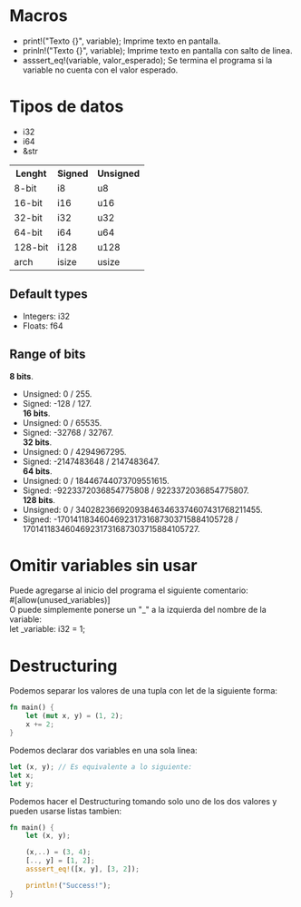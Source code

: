 # Macros
* print!("Texto {}", variable); Imprime texto en pantalla.  
* prinln!("Texto {}", variable); Imprime texto en pantalla con salto de linea.  
* asssert_eq!(variable, valor_esperado); Se termina el programa si la variable no cuenta con el valor esperado.  

# Tipos de datos
* i32
* i64
* &str

<table>
    <tr>
        <th>Lenght</th>
        <th>Signed</th>
        <th>Unsigned</th>
    </tr>
    <tr>
        <td>8-bit</td>
        <td>i8</td>
        <td>u8</td>
    </tr>
    <tr>
        <td>16-bit</td>
        <td>i16</td>
        <td>u16</td>
    </tr>
    <tr>
        <td>32-bit</td>
        <td>i32</td>
        <td>u32</td>
    </tr>
    <tr>
        <td>64-bit</td>
        <td>i64</td>
        <td>u64</td>
    </tr>
    <tr>
        <td>128-bit</td>
        <td>i128</td>
        <td>u128</td>
    </tr>
    <tr>
        <td>arch</td>
        <td>isize</td>
        <td>usize</td>
    </tr>
</table>

## Default types
* Integers: i32
* Floats: f64

## Range of bits

**8 bits**.  
* Unsigned: 0 / 255.  
* Signed: -128 / 127.  
**16 bits**.  
* Unsigned: 0 / 65535.  
* Signed: -32768 / 32767.  
**32 bits**.  
* Unsigned: 0 / 4294967295.  
* Signed: -2147483648 / 2147483647.  
**64 bits**.  
* Unsigned: 0 / 18446744073709551615.  
* Signed: -9223372036854775808 / 9223372036854775807.  
**128 bits**.  
* Unsigned: 0 / 340282366920938463463374607431768211455.  
* Signed: -170141183460469231731687303715884105728 / 170141183460469231731687303715884105727.  

# Omitir variables sin usar
Puede agregarse al inicio del programa el siguiente comentario:  
\#[allow(unused_variables)]  
O puede simplemente ponerse un "_" a la izquierda del nombre de la variable:  
let \_variable: i32 = 1;

# Destructuring
Podemos separar los valores de una tupla con let de la siguiente forma:  
~~~ rust
fn main() {
    let (mut x, y) = (1, 2);
    x += 2;
}
~~~

Podemos declarar dos variables en una sola linea:  
~~~ rust
let (x, y); // Es equivalente a lo siguiente:
let x;
let y;
~~~
Podemos hacer el Destructuring tomando solo uno de los dos valores y pueden usarse listas tambien:  
~~~ rust
fn main() {
    let (x, y);

    (x,..) = (3, 4);
    [.., y] = [1, 2];
    asssert_eq!([x, y], [3, 2]);

    println!("Success!");
}
~~~


